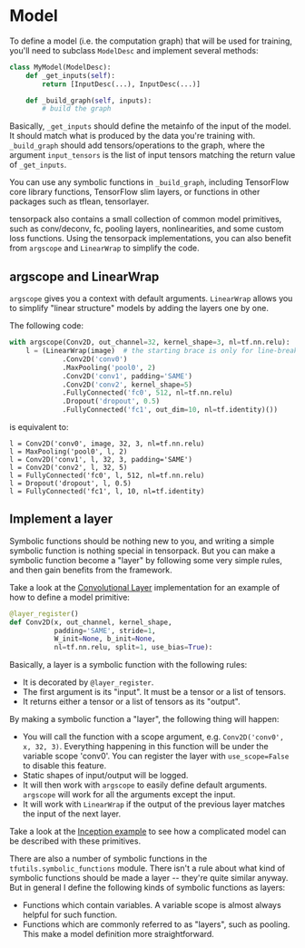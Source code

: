 
# Model

To define a model (i.e. the computation graph) that will be used for training,
you'll need to subclass `ModelDesc` and implement several methods:

```python
class MyModel(ModelDesc):
	def _get_inputs(self):
		return [InputDesc(...), InputDesc(...)]

	def _build_graph(self, inputs):
		# build the graph
```

Basically, `_get_inputs` should define the metainfo of the input
of the model. It should match what is produced by the data you're training with.
`_build_graph` should add tensors/operations to the graph, where
the argument `input_tensors` is the list of input tensors matching the return value of
`_get_inputs`.

You can use any symbolic functions in `_build_graph`, including TensorFlow core library
functions, TensorFlow slim layers, or functions in other packages such as tflean, tensorlayer.

tensorpack also contains a small collection of common model primitives,
such as conv/deconv, fc, pooling layers, nonlinearities, and some custom loss functions.
Using the tensorpack implementations, you can also benefit from `argscope` and `LinearWrap` to
simplify the code.

## argscope and LinearWrap
`argscope` gives you a context with default arguments.
`LinearWrap` allows you to simplify "linear structure" models by
adding the layers one by one.

The following code:
```python
with argscope(Conv2D, out_channel=32, kernel_shape=3, nl=tf.nn.relu):
	l = (LinearWrap(image)  # the starting brace is only for line-breaking
			 .Conv2D('conv0')
			 .MaxPooling('pool0', 2)
			 .Conv2D('conv1', padding='SAME')
			 .Conv2D('conv2', kernel_shape=5)
			 .FullyConnected('fc0', 512, nl=tf.nn.relu)
			 .Dropout('dropout', 0.5)
			 .FullyConnected('fc1', out_dim=10, nl=tf.identity)())
```
is equivalent to:
```
l = Conv2D('conv0', image, 32, 3, nl=tf.nn.relu)
l = MaxPooling('pool0', l, 2)
l = Conv2D('conv1', l, 32, 3, padding='SAME')
l = Conv2D('conv2', l, 32, 5)
l = FullyConnected('fc0', l, 512, nl=tf.nn.relu)
l = Dropout('dropout', l, 0.5)
l = FullyConnected('fc1', l, 10, nl=tf.identity)
```

## Implement a layer

Symbolic functions should be nothing new to you, and writing a simple symbolic function is nothing special in tensorpack.
But you can make a symbolic function become a "layer" by following some very simple rules, and then gain benefits from the framework.

Take a look at the [Convolutional Layer](../tensorpack/models/conv2d.py#L14) implementation for an example of how to define a
model primitive:

```python
@layer_register()
def Conv2D(x, out_channel, kernel_shape,
           padding='SAME', stride=1,
           W_init=None, b_init=None,
           nl=tf.nn.relu, split=1, use_bias=True):
```

Basically, a layer is a symbolic function with the following rules:

+ It is decorated by `@layer_register`.
+ The first argument is its "input". It must be a tensor or a list of tensors.
+ It returns either a tensor or a list of tensors as its "output".


By making a symbolic function a "layer", the following thing will happen:
+ You will call the function with a scope argument, e.g. `Conv2D('conv0', x, 32, 3)`.
	Everything happening in this function will be under the variable scope 'conv0'. You can register
	the layer with `use_scope=False` to disable this feature.
+ Static shapes of input/output will be logged.
+ It will then work with `argscope` to easily define default arguments. `argscope` will work for all
	the arguments except the input.
+ It will work with `LinearWrap` if the output of the previous layer matches the input of the next layer.

Take a look at the [Inception example](../examples/Inception/inception-bn.py#L36) to see how a complicated model can be described with these primitives.

There are also a number of symbolic functions in the `tfutils.symbolic_functions` module.
There isn't a rule about what kind of symbolic functions should be made a layer -- they're quite
similar anyway. But in general I define the following kinds of symbolic functions as layers:
+ Functions which contain variables. A variable scope is almost always helpful for such function.
+ Functions which are commonly referred to as "layers", such as pooling. This make a model
	definition more straightforward.

